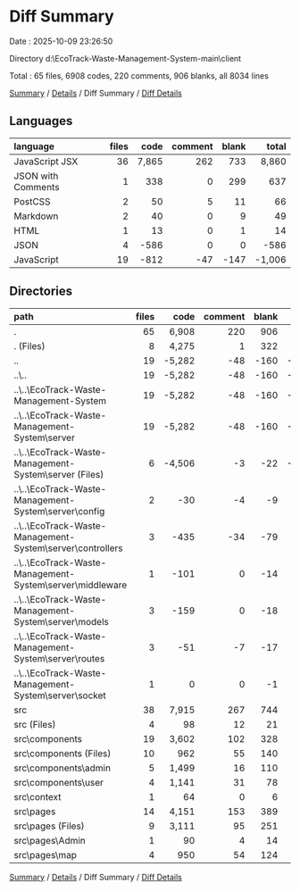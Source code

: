 # Diff Summary

Date : 2025-10-09 23:26:50

Directory d:\\EcoTrack-Waste-Management-System-main\\client

Total : 65 files,  6908 codes, 220 comments, 906 blanks, all 8034 lines

[Summary](results.md) / [Details](details.md) / Diff Summary / [Diff Details](diff-details.md)

## Languages
| language | files | code | comment | blank | total |
| :--- | ---: | ---: | ---: | ---: | ---: |
| JavaScript JSX | 36 | 7,865 | 262 | 733 | 8,860 |
| JSON with Comments | 1 | 338 | 0 | 299 | 637 |
| PostCSS | 2 | 50 | 5 | 11 | 66 |
| Markdown | 2 | 40 | 0 | 9 | 49 |
| HTML | 1 | 13 | 0 | 1 | 14 |
| JSON | 4 | -586 | 0 | 0 | -586 |
| JavaScript | 19 | -812 | -47 | -147 | -1,006 |

## Directories
| path | files | code | comment | blank | total |
| :--- | ---: | ---: | ---: | ---: | ---: |
| . | 65 | 6,908 | 220 | 906 | 8,034 |
| . (Files) | 8 | 4,275 | 1 | 322 | 4,598 |
| .. | 19 | -5,282 | -48 | -160 | -5,490 |
| ..\\.. | 19 | -5,282 | -48 | -160 | -5,490 |
| ..\\..\\EcoTrack-Waste-Management-System | 19 | -5,282 | -48 | -160 | -5,490 |
| ..\\..\\EcoTrack-Waste-Management-System\\server | 19 | -5,282 | -48 | -160 | -5,490 |
| ..\\..\\EcoTrack-Waste-Management-System\\server (Files) | 6 | -4,506 | -3 | -22 | -4,531 |
| ..\\..\\EcoTrack-Waste-Management-System\\server\\config | 2 | -30 | -4 | -9 | -43 |
| ..\\..\\EcoTrack-Waste-Management-System\\server\\controllers | 3 | -435 | -34 | -79 | -548 |
| ..\\..\\EcoTrack-Waste-Management-System\\server\\middleware | 1 | -101 | 0 | -14 | -115 |
| ..\\..\\EcoTrack-Waste-Management-System\\server\\models | 3 | -159 | 0 | -18 | -177 |
| ..\\..\\EcoTrack-Waste-Management-System\\server\\routes | 3 | -51 | -7 | -17 | -75 |
| ..\\..\\EcoTrack-Waste-Management-System\\server\\socket | 1 | 0 | 0 | -1 | -1 |
| src | 38 | 7,915 | 267 | 744 | 8,926 |
| src (Files) | 4 | 98 | 12 | 21 | 131 |
| src\\components | 19 | 3,602 | 102 | 328 | 4,032 |
| src\\components (Files) | 10 | 962 | 55 | 140 | 1,157 |
| src\\components\\admin | 5 | 1,499 | 16 | 110 | 1,625 |
| src\\components\\user | 4 | 1,141 | 31 | 78 | 1,250 |
| src\\context | 1 | 64 | 0 | 6 | 70 |
| src\\pages | 14 | 4,151 | 153 | 389 | 4,693 |
| src\\pages (Files) | 9 | 3,111 | 95 | 251 | 3,457 |
| src\\pages\\Admin | 1 | 90 | 4 | 14 | 108 |
| src\\pages\\map | 4 | 950 | 54 | 124 | 1,128 |

[Summary](results.md) / [Details](details.md) / Diff Summary / [Diff Details](diff-details.md)